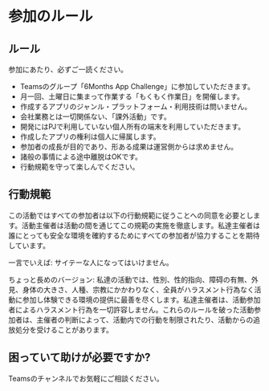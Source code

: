# 参加のルール

## ルール

参加にあたり、必ずご一読ください。

- Teamsのグループ「6Months App Challenge」に参加していただきます。
- 月一回、土曜日に集まって作業する「もくもく作業日」を開催します。
- 作成するアプリのジャンル・プラットフォーム・利用技術は問いません。
- 会社業務とは一切関係ない、「課外活動」です。
- 開発にはPJで利用していない個人所有の端末を利用していただきます。
- 作成したアプリの権利は個人に帰属します。
- 参加者の成長が目的であり、形ある成果は運営側からは求めません。
- 諸般の事情による途中離脱はOKです。
- 行動規範を守って楽しんでください。

## 行動規範

この活動ではすべての参加者は以下の行動規範に従うことへの同意を必要とします。活動主催者は活動の間を通じてこの規範の実施を徹底します。私達主催者は誰にとっても安全な環境を確約するためにすべての参加者が協力することを期待しています。

一言でいえば: サイテーな人になってはいけません。

ちょっと長めのバージョン: 私達の活動では、性別、性的指向、障碍の有無、外見、身体の大きさ、人種、宗教にかかわりなく、全員がハラスメント行為なく活動に参加し体験できる環境の提供に最善を尽くします。私達主催者は、活動参加者によるハラスメント行為を一切許容しません。これらのルールを破った活動参加者は、主催者の判断によって、活動内での行動を制限されたり、活動からの追放処分を受けることがあります。

## 困っていて助けが必要ですか?

Teamsのチャンネルでお気軽にご相談ください。
